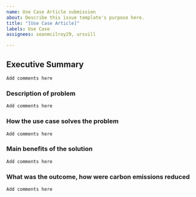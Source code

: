 ```yaml
---
name: Use Case Article submission
about: Describe this issue template's purpose here.
title: "[Use Case Article]"
labels: Use Case
assignees: seanmcilroy29, ursvill

---
```


## Executive Summary 
```Add comments here```

### Description of problem 
```Add comments here```

### How the use case solves the problem
```Add comments here```

### Main benefits of the solution
```Add comments here```

### What was the outcome, how were carbon emissions reduced
```Add comments here```
